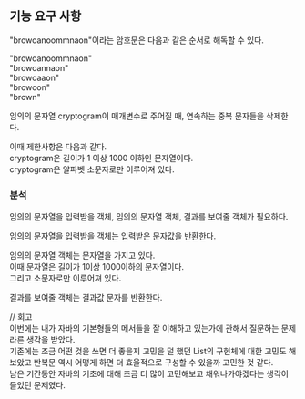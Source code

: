 <h2>기능 요구 사항</h2>
"browoanoommnaon"이라는 암호문은 다음과 같은 순서로 해독할 수 있다.

"browoanoommnaon"<br>
"browoannaon"<br>
"browoaaon"<br>
"browoon"<br>
"brown"<br>

임의의 문자열 cryptogram이 매개변수로 주어질 때, 연속하는 중복 문자들을 삭제한다.

이때 제한사항은 다음과 같다.<br>
cryptogram은 길이가 1 이상 1000 이하인 문자열이다.<br>
cryptogram은 알파벳 소문자로만 이루어져 있다.<br>

<h3>분석</h3>
임의의 문자열을 입력받을 객체, 임의의 문자열 객체, 결과를 보여줄 객체가 필요하다.

임의의 문자열을 입력받을 객체는 입력받은 문자값을 반환한다.

임의의 문자열 객체는 문자열을 가지고 있다.<br>
이때 문자열은 길이가 1이상 1000이하의 문자열이다.<br>
그리고 소문자로만 이루어져 있다.<br>

결과를 보여줄 객체는 결과값 문자를 반환한다.

// 회고 <br>
이번에는 내가 자바의 기본형들의 메서들을 잘 이해하고 있는가에 관해서 질문하는 문제라른 생각을 받았다.<br>
기존에는 조금 어떤 것을 쓰면 더 좋을지 고민을 덜 했던 List의 구현체에 대한 고민도 해보았고 반복문 역시 어떻게 하면 더 효율적으로 구성할 수 있을까 고민한 것 같다.<br>
남은 기간동안 자바의 기초에 대해 조금 더 많이 고민해보고 채워나가야겠다는 생각이 들었던 문제였다.
